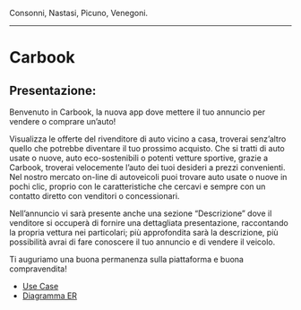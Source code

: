 Consonni, Nastasi, Picuno, Venegoni.
<hr>

<h1>Carbook</h1>

<h2>Presentazione: </h2>
<p>
Benvenuto in Carbook, la nuova app dove mettere il tuo annuncio per vendere o comprare un’auto!
 
Visualizza le offerte del rivenditore di auto vicino a casa, troverai senz’altro quello che potrebbe diventare il tuo prossimo acquisto. Che si tratti di auto usate o nuove, auto eco-sostenibili o potenti vetture sportive, grazie a Carbook, troverai velocemente l’auto dei tuoi desideri a prezzi convenienti.
Nel nostro mercato on-line di autoveicoli puoi trovare auto usate o nuove in pochi clic, proprio con le caratteristiche che cercavi e sempre con un contatto diretto con venditori o concessionari.
 
Nell’annuncio vi sarà presente anche una sezione “Descrizione” dove il venditore si occuperà di fornire una dettagliata presentazione, raccontando la propria vettura nei particolari; più approfondita sarà la descrizione, più possibilità avrai di fare conoscere il tuo annuncio e di vendere il veicolo.
 
Ti auguriamo una buona permanenza sulla piattaforma e buona compravendita!

<ul>
<li><a href="https://github.com/LucaNastasi/LibroAuto/blob/main/UseCase.png">Use Case</a></li>
<li><a href="https://github.com/LucaNastasi/LibroAuto/blob/main/diagramma-er-auto.png">Diagramma ER</a></li>


</ul>
</p>
